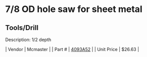# 7/8 OD hole saw for sheet metal
## Tools/Drill
Description: 	1/2 depth 

| Vendor | Mcmaster | 
| Part # | [4093A52](http://www.mcmaster.com/) | 
| Unit Price | $26.63 | 
